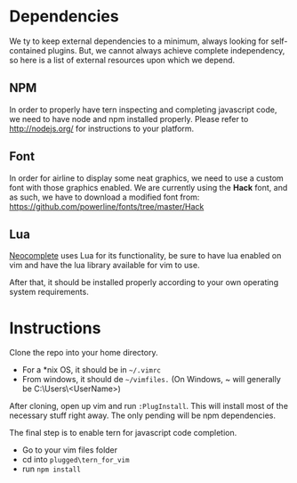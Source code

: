# Dependencies
We ty to keep external dependencies to a minimum, always looking for self-contained plugins. But, we cannot always achieve complete independency, so here is a list of external resources upon which we depend.

## NPM
In order to properly have tern inspecting and completing javascript code, we need to have node and npm installed properly. Please refer to http://nodejs.org/ for instructions to your platform.

## Font
In order for airline to display some neat graphics, we need to use a custom font with those graphics enabled. We are currently using the **Hack** font, and as such, we have to download a modified font from: https://github.com/powerline/fonts/tree/master/Hack

## Lua
[Neocomplete](https://github.com/Shougo/neosnippet.vim) uses Lua for its functionality, be sure to have lua enabled on vim and have the lua library available for vim to use.

After that, it should be installed properly according to your own operating system requirements.

# Instructions
Clone the repo into your home directory.
* For a \*nix OS, it should be in `~/.vimrc`
* From windows, it should de `~/vimfiles.` (On Windows, ~ will generally be C:\\Users\\&lt;UserName&gt;)

After cloning, open up vim and run `:PlugInstall`. This will install most of the necessary stuff right away. The only pending will be npm dependencies.

The final step is to enable tern for javascript code completion.
* Go to your vim files folder 
* cd into `plugged\tern_for_vim`
* run `npm install`
